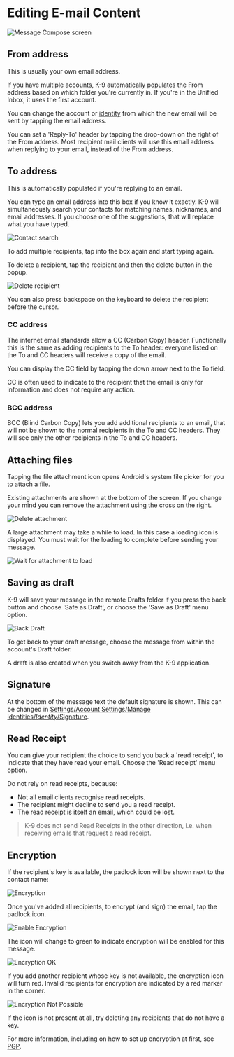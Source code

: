 # Editing E-mail Content

![Message Compose screen](img/sending_edit.png)

## From address

This is usually your own email address.

If you have multiple accounts, K-9 automatically populates the From address based on which folder you're
currently in. If you're in the Unified Inbox, it uses the first account.

You can change the account or [identity](../settings/account.md#manage-identities) from which the
new email will be sent by tapping the email address.

You can set a 'Reply-To' header by tapping the drop-down on the right of the From address. Most recipient
mail clients will use this email address when replying to your email, instead of the From address.

## To address

This is automatically populated if you're replying to an email.

You can type an email address into this box if you know it exactly. K-9 will simultaneously search
your contacts for matching names, nicknames, and email addresses. If you choose one of the suggestions,
that will replace what you have typed.

![Contact search](img/sending_compose_to.png)

To add multiple recipients, tap into the box again and start typing again.

To delete a recipient, tap the recipient and then the delete button in the popup.

![Delete recipient](img/sending_compose_to_delete.png)

You can also press backspace on the keyboard to delete the recipient before the cursor.

### CC address

The internet email standards allow a CC (Carbon Copy) header. Functionally this is the same as adding recipients to the To
header: everyone listed on the To and CC headers will receive a copy of the email.

You can display the CC field by tapping the down arrow next to the To field.

CC is often used to indicate to the recipient that the email is only for information and does not
require any action.

### BCC address

BCC (Blind Carbon Copy) lets you add additional recipients to an email, that will not be shown to the
normal recipients in the To and CC headers. They will see only the other recipients in the To and CC headers.

## Attaching files

Tapping the file attachment icon opens Android's system file picker for you to attach a file. 

Existing attachments are shown at the bottom of the screen. If you change your mind you can remove 
the attachment using the cross on the right.

![Delete attachment](img/sending_remove_attachment.png)

A large attachment may take a while to load. In this case a loading icon is displayed. You must
wait for the loading to complete before sending your message.

![Wait for attachment to load](img/sending_compose_wait.png)

## Saving as draft

K-9 will save your message in the remote Drafts folder if you press the back button and choose 'Safe as Draft',
or choose the 'Save as Draft' menu option.

![Back Draft](img/sending_compose_draft.png)

To get back to your draft message, choose the message from within the account's Draft folder.

A draft is also created when you switch away from the K-9 application. 

## Signature

At the bottom of the message text the default signature is shown. This can be changed in
[Settings/Account Settings/Manage identities/*Identity*/Signature](../settings/account.md#signature).

## Read Receipt

You can give your recipient the choice to send you back a 'read receipt', to indicate that they have read your email.
Choose the 'Read receipt' menu option.

Do not rely on read receipts, because:

* Not all email clients recognise read receipts.
* The recipient might decline to send you a read receipt.
* The read receipt is itself an email, which could be lost.

> K-9 does not send Read Receipts in the other direction, i.e. when receiving emails that request a read receipt.

## Encryption

If the recipient's key is available, the padlock icon will be shown next to the contact name:

![Encryption](img/sending_encryption.png)

Once you've added all recipients, to encrypt (and sign) the email, tap the padlock icon.

![Enable Encryption](img/sending_encryption_enable.png)

The icon will change to green to indicate encryption will be enabled for this message.

![Encryption OK](img/sending_encryption_ok.png)

If you add another recipient whose key is not available, the encryption icon will turn red. Invalid
recipients for encryption are indicated by a red marker in the corner.

![Encryption Not Possible](img/sending_encryption_not_possible.png)

If the icon is not present at all, try deleting any recipients that do not have a key.

For more information, including on how to set up encryption at first, see [PGP](../security/pgp.md).